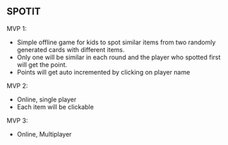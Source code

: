 ## SPOTIT

MVP 1:
- Simple offline game for kids to spot similar items from two randomly generated cards with different items.
- Only one will be similar in each round and the player who spotted first will get the point.
- Points will get auto incremented by clicking on player name

MVP 2:
- Online, single player
- Each item will be clickable

MVP 3:
- Online, Multiplayer